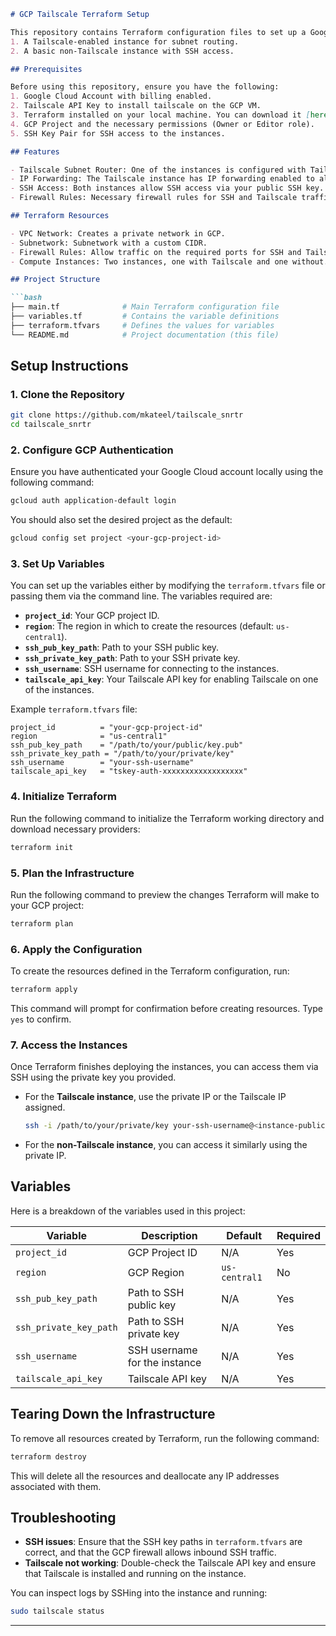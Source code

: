 ```md
# GCP Tailscale Terraform Setup

This repository contains Terraform configuration files to set up a Google Cloud Platform (GCP) infrastructure with two compute instances:
1. A Tailscale-enabled instance for subnet routing.
2. A basic non-Tailscale instance with SSH access.

## Prerequisites

Before using this repository, ensure you have the following:
1. Google Cloud Account with billing enabled.
2. Tailscale API Key to install tailscale on the GCP VM.
3. Terraform installed on your local machine. You can download it [here](https://learn.hashicorp.com/tutorials/terraform/install-cli).
4. GCP Project and the necessary permissions (Owner or Editor role).
5. SSH Key Pair for SSH access to the instances.

## Features

- Tailscale Subnet Router: One of the instances is configured with Tailscale to allow secure private network access.
- IP Forwarding: The Tailscale instance has IP forwarding enabled to allow routing through it.
- SSH Access: Both instances allow SSH access via your public SSH key.
- Firewall Rules: Necessary firewall rules for SSH and Tailscale traffic.

## Terraform Resources

- VPC Network: Creates a private network in GCP.
- Subnetwork: Subnetwork with a custom CIDR.
- Firewall Rules: Allow traffic on the required ports for SSH and Tailscale. (https://tailscale.com/kb/1082/firewall-ports)
- Compute Instances: Two instances, one with Tailscale and one without.

## Project Structure

```bash
├── main.tf              # Main Terraform configuration file
├── variables.tf         # Contains the variable definitions
├── terraform.tfvars     # Defines the values for variables
└── README.md            # Project documentation (this file)
```

## Setup Instructions

### 1. Clone the Repository

```bash
git clone https://github.com/mkateel/tailscale_snrtr
cd tailscale_snrtr
```

### 2. Configure GCP Authentication

Ensure you have authenticated your Google Cloud account locally using the following command:

```bash
gcloud auth application-default login
```

You should also set the desired project as the default:

```bash
gcloud config set project <your-gcp-project-id>
```

### 3. Set Up Variables

You can set up the variables either by modifying the `terraform.tfvars` file or passing them via the command line. The variables required are:

- **`project_id`**: Your GCP project ID.
- **`region`**: The region in which to create the resources (default: `us-central1`).
- **`ssh_pub_key_path`**: Path to your SSH public key.
- **`ssh_private_key_path`**: Path to your SSH private key.
- **`ssh_username`**: SSH username for connecting to the instances.
- **`tailscale_api_key`**: Your Tailscale API key for enabling Tailscale on one of the instances.

Example `terraform.tfvars` file:

```hcl
project_id          = "your-gcp-project-id"
region              = "us-central1"
ssh_pub_key_path    = "/path/to/your/public/key.pub"
ssh_private_key_path = "/path/to/your/private/key"
ssh_username        = "your-ssh-username"
tailscale_api_key   = "tskey-auth-xxxxxxxxxxxxxxxxxx"
```

### 4. Initialize Terraform

Run the following command to initialize the Terraform working directory and download necessary providers:

```bash
terraform init
```

### 5. Plan the Infrastructure

Run the following command to preview the changes Terraform will make to your GCP project:

```bash
terraform plan
```

### 6. Apply the Configuration

To create the resources defined in the Terraform configuration, run:

```bash
terraform apply
```

This command will prompt for confirmation before creating resources. Type `yes` to confirm.

### 7. Access the Instances

Once Terraform finishes deploying the instances, you can access them via SSH using the private key you provided.

- For the **Tailscale instance**, use the private IP or the Tailscale IP assigned.
  
  ```bash
  ssh -i /path/to/your/private/key your-ssh-username@<instance-public-ip>
  ```

- For the **non-Tailscale instance**, you can access it similarly using the private IP.

## Variables

Here is a breakdown of the variables used in this project:

| Variable               | Description                                  | Default         | Required |
|------------------------|----------------------------------------------|-----------------|----------|
| `project_id`            | GCP Project ID                              | N/A             | Yes      |
| `region`                | GCP Region                                  | `us-central1`   | No       |
| `ssh_pub_key_path`      | Path to SSH public key                      | N/A             | Yes      |
| `ssh_private_key_path`  | Path to SSH private key                     | N/A             | Yes      |
| `ssh_username`          | SSH username for the instance               | N/A             | Yes      |
| `tailscale_api_key`     | Tailscale API key                           | N/A             | Yes      |

## Tearing Down the Infrastructure

To remove all resources created by Terraform, run the following command:

```bash
terraform destroy
```

This will delete all the resources and deallocate any IP addresses associated with them.

## Troubleshooting

- **SSH issues**: Ensure that the SSH key paths in `terraform.tfvars` are correct, and that the GCP firewall allows inbound SSH traffic.
- **Tailscale not working**: Double-check the Tailscale API key and ensure that Tailscale is installed and running on the instance.
  
You can inspect logs by SSHing into the instance and running:

```bash
sudo tailscale status
```

---
